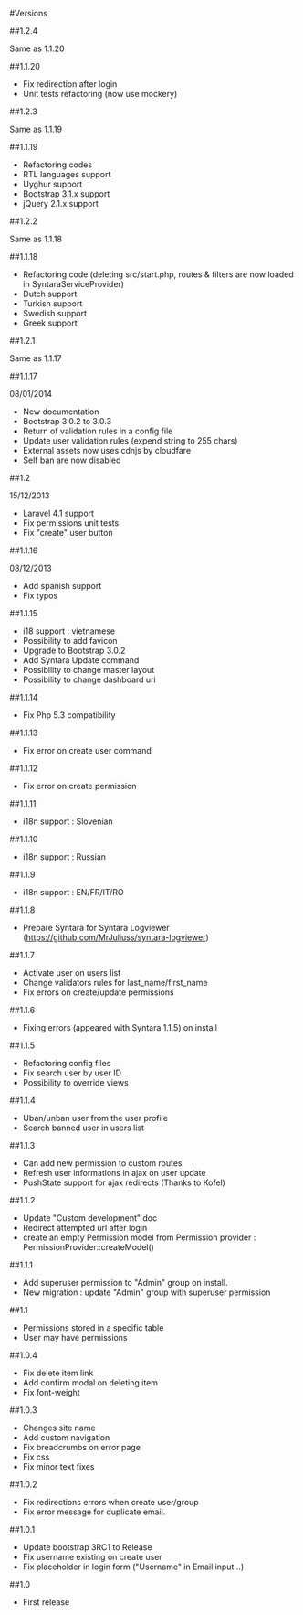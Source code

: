 #Versions

##1.2.4

Same as 1.1.20

##1.1.20

* Fix redirection after login
* Unit tests refactoring (now use mockery)

##1.2.3

Same as 1.1.19

##1.1.19

* Refactoring codes
* RTL languages support
* Uyghur support
* Bootstrap 3.1.x support
* jQuery 2.1.x support

##1.2.2

Same as 1.1.18

##1.1.18

* Refactoring code (deleting src/start.php, routes & filters are now loaded in SyntaraServiceProvider)
* Dutch support
* Turkish support
* Swedish support
* Greek support

##1.2.1

Same as 1.1.17 

##1.1.17

08/01/2014

* New documentation
* Bootstrap 3.0.2 to 3.0.3
* Return of validation rules in a config file
* Update user validation rules (expend string to 255 chars)
* External assets now uses cdnjs by cloudfare
* Self ban are now disabled

##1.2

15/12/2013

* Laravel 4.1 support
* Fix permissions unit tests
* Fix "create" user button

##1.1.16

08/12/2013

* Add spanish support
* Fix typos

##1.1.15

* i18 support : vietnamese
* Possibility to add favicon
* Upgrade to Bootstrap 3.0.2
* Add Syntara Update command
* Possibility to change master layout
* Possibility to change dashboard uri

##1.1.14

* Fix Php 5.3 compatibility

##1.1.13

* Fix error on create user command

##1.1.12

* Fix error on create permission

##1.1.11

* i18n support : Slovenian

##1.1.10

* i18n support : Russian

##1.1.9

* i18n support : EN/FR/IT/RO

##1.1.8

* Prepare Syntara for Syntara Logviewer (https://github.com/MrJuliuss/syntara-logviewer)

##1.1.7

* Activate user on users list
* Change validators rules for last_name/first_name
* Fix errors on create/update permissions

##1.1.6

* Fixing errors (appeared with Syntara 1.1.5) on install

##1.1.5

* Refactoring config files
* Fix search user by user ID
* Possibility to override views

##1.1.4

* Uban/unban user from the user profile
* Search banned user in users list

##1.1.3

* Can add new permission to custom routes
* Refresh user informations in ajax on user update
* PushState support for ajax redirects (Thanks to Kofel)


##1.1.2

* Update "Custom development" doc
* Redirect attempted url after login
* create an empty Permission model from Permission provider : PermissionProvider::createModel()

##1.1.1

* Add superuser permission to "Admin" group on install.
* New migration : update "Admin" group with superuser permission

##1.1

* Permissions stored in a specific table
* User may have permissions

##1.0.4

* Fix delete item link
* Add confirm modal on deleting item
* Fix font-weight

##1.0.3

* Changes site name
* Add custom navigation
* Fix breadcrumbs on error page
* Fix css
* Fix minor text fixes

##1.0.2

* Fix redirections errors when create user/group
* Fix error message for duplicate email.

##1.0.1

* Update bootstrap 3RC1 to Release
* Fix username existing on create user
* Fix placeholder in login form ("Username" in Email input...)

##1.0

* First release
